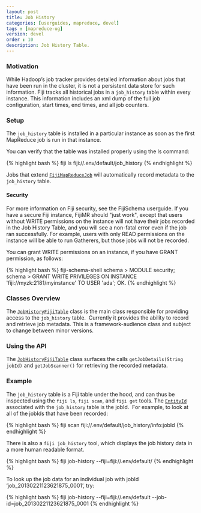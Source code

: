 ```yaml
---
layout: post
title: Job History
categories: [userguides, mapreduce, devel]
tags : [mapreduce-ug]
version: devel
order : 10
description: Job History Table.
---
```


### Motivation

While Hadoop’s job tracker provides detailed information about jobs that have been run in the
cluster, it is not a persistent data store for such information. 
Fiji tracks all historical jobs in a `job_history` table within every instance. 
This information includes an xml dump of the full job configuration, start times,
end times, and all job counters.


### Setup
The `job_history` table is installed in a particular instance as soon as the first MapReduce job is run in that instance.

You can verify that the table was installed properly using the ls command:

{% highlight bash %}
fiji ls fiji://.env/default/job_history
{% endhighlight %}

Jobs that extend [`FijiMapReduceJob`]({{site.api_mr_devel}}/framework/FijiMapReduceJob.html) will automatically record metadata to the `job_history` table.

#### Security
For more information on Fiji security, see the FijiSchema userguide. If you have a secure Fiji
instance, FijiMR should "just work", except that users without WRITE permissions on the instance
will not have their jobs recorded in the Job History Table, and you will see a non-fatal error even
if the job ran successfully.  For example, users with only READ permissions on the instance will be
able to run Gatherers, but those jobs will not be recorded.

You can grant WRITE permissions on an instance, if you have GRANT permission, as follows:

{% highlight bash %}
fiji-schema-shell
schema > MODULE security;
schema > GRANT WRITE PRIVILEGES ON INSTANCE 'fiji://myzk:2181/myinstance' TO USER 'ada';
OK.
{% endhighlight %}

### Classes Overview

The [`JobHistoryFijiTable`]({{site.api_mr_devel}}/framework/JobHistoryFijiTable.html) class is the main class responsible for providing access to
the `job_history` table.  Currently it provides the ability to record and retrieve job metadata.  This
is a framework-audience class and subject to change between minor versions.

### Using the API

The [`JobHistoryFijiTable`]({{site.api_mr_devel}}/framework/JobHistoryFijiTable.html) class surfaces the calls `getJobDetails(String jobId)` and `getJobScanner()` for retrieving the recorded metadata.

### Example

The `job_history` table is a Fiji table under the hood, and can thus be inspected using the `fiji ls`, `fiji scan`, and `fiji get` tools.  The [`EntityId`]({{site.api_schema_devel}}/EntityId.html) associated with the `job_history` table is the jobId.  For example, to look at all of the jobIds that have been recorded:

{% highlight bash %}
fiji scan fiji://.env/default/job_history/info:jobId
{% endhighlight %}

There is also a `fiji job_history` tool, which displays the job history data in a more human readable
format.

{% highlight bash %}
fiji job-history --fiji=fiji://.env/default/
{% endhighlight %}

To look up the job data for an individual job with jobId ‘job_20130221123621875_0001’, try:

{% highlight bash %}
fiji job-history --fiji=fiji://.env/default --job-id=job_20130221123621875_0001
{% endhighlight %}
